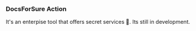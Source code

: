 ### DocsForSure Action

It's an enterpise tool that offers secret services 🤫. Its still in development. 
